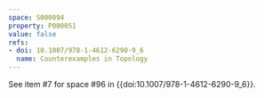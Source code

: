 ```yaml
---
space: S000094
property: P000051
value: false
refs:
- doi: 10.1007/978-1-4612-6290-9_6
  name: Counterexamples in Topology
---
```


See item #7 for space #96 in {{doi:10.1007/978-1-4612-6290-9_6}}.
